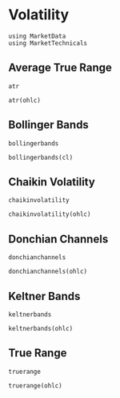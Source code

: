 # Volatility

```@setup base
using MarketData
using MarketTechnicals
```

## Average True Range

```@docs
atr
```

```@repl base
atr(ohlc)
```

## Bollinger Bands

```@docs
bollingerbands
```

```@repl base
bollingerbands(cl)
```

## Chaikin Volatility

```@docs
chaikinvolatility
```

```@repl base
chaikinvolatility(ohlc)
```

## Donchian Channels

```@docs
donchianchannels
```

```@repl base
donchianchannels(ohlc)
```

## Keltner Bands

```@docs
keltnerbands
```

```@repl base
keltnerbands(ohlc)
```

## True Range

```@docs
truerange
```

```@repl base
truerange(ohlc)
```

